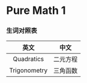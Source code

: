 # Pure Math 1
### 生词对照表
|    英文      |     中文           |
| :----------: | :----------------: |
|  Quadratics  | 二元方程 |
|    Trigonometry   | 三角函数|



